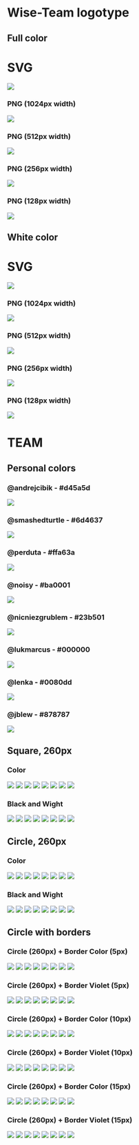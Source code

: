 

# Wise-Team logotype


## Full color

# SVG
![](./wise-team-logotype-color.svg)

### PNG (1024px width)
![](./wise-team-logotype-color_1024.png)

### PNG (512px width)
![](./wise-team-logotype-color_512.png)

### PNG (256px width)
![](./wise-team-logotype-color_256.png)

### PNG (128px width)
![](./wise-team-logotype-color_128.png)

## White color

# SVG
![](./wise-team-logotype-white.svg)

### PNG (1024px width)
![](./wise-team-logotype-white_1024.png)

### PNG (512px width)
![](./wise-team-logotype-white_512.png)

### PNG (256px width)
![](./wise-team-logotype-white_256.png)

### PNG (128px width)
![](./wise-team-logotype-white_128.png)

# TEAM

## Personal colors

### @andrejcibik - #d45a5d
![ ](https://via.placeholder.com/800x75/d45a5d/ffffff?text=%23d45a5d)

### @smashedturtle - #6d4637
![ ](https://via.placeholder.com/800x75/6d4637/ffffff?text=%236d4637)

### @perduta - #ffa63a
![ ](https://via.placeholder.com/800x75/ffa63a/ffffff?text=%23ffa63a)

### @noisy - #ba0001
![ ](https://via.placeholder.com/800x75/ba0001/ffffff?text=%23ba0001)

### @nicniezgrublem - #23b501
![ ](https://via.placeholder.com/800x75/23b501/ffffff?text=%2323b501)

### @lukmarcus - #000000
![ ](https://via.placeholder.com/800x75/000000/ffffff?text=%23000000)

### @lenka - #0080dd
![ ](https://via.placeholder.com/800x75/0080dd/ffffff?text=%230080dd)

### @jblew - #878787
![ ](https://via.placeholder.com/800x75/878787/ffffff?text=%23878787)


## Square, 260px

### Color

![](./andrejcibik_color_square_260.png)
![](./smashedturtle_color_square_260.png)
![](./perduta_color_square_260.png)
![](./noisy_color_square_260.png)
![](./nicniezgrublem_color_square_260.png)
![](./lukmarcus_color_square_260.png)
![](./lenka_color_square_260.png)
![](./jblew_color_square_260.png)

### Black and Wight

![](./andrejcibik_bw_square_260.png)
![](./smashedturtle_bw_square_260.png)
![](./perduta_bw_square_260.png)
![](./noisy_bw_square_260.png)
![](./nicniezgrublem_bw_square_260.png)
![](./lukmarcus_bw_square_260.png)
![](./lenka_bw_square_260.png)
![](./jblew_bw_square_260.png)

## Circle, 260px

### Color

![](./andrejcibik_color_circle_260.png)
![](./smashedturtle_color_circle_260.png)
![](./perduta_color_circle_260.png)
![](./noisy_color_circle_260.png)
![](./nicniezgrublem_color_circle_260.png)
![](./lukmarcus_color_circle_260.png)
![](./lenka_color_circle_260.png)
![](./jblew_color_circle_260.png)

### Black and Wight

![](./andrejcibik_bw_circle_260.png)
![](./smashedturtle_bw_circle_260.png)
![](./perduta_bw_circle_260.png)
![](./noisy_bw_circle_260.png)
![](./nicniezgrublem_bw_circle_260.png)
![](./lukmarcus_bw_circle_260.png)
![](./lenka_bw_circle_260.png)
![](./jblew_bw_circle_260.png)

## Circle with borders

### Circle (260px) + Border Color (5px)

![](./andrejcibik_color_circle_260_border_color_5.png)
![](./smashedturtle_color_circle_260_border_color_5.png)
![](./perduta_color_circle_260_border_color_5.png)
![](./noisy_color_circle_260_border_color_5.png)
![](./nicniezgrublem_color_circle_260_border_color_5.png)
![](./lukmarcus_color_circle_260_border_color_5.png)
![](./lenka_color_circle_260_border_color_5.png)
![](./jblew_color_circle_260_border_color_5.png)

### Circle (260px) + Border Violet (5px)

![](./andrejcibik_color_circle_260_border_violet_5.png)
![](./smashedturtle_color_circle_260_border_violet_5.png)
![](./perduta_color_circle_260_border_violet_5.png)
![](./noisy_color_circle_260_border_violet_5.png)
![](./nicniezgrublem_color_circle_260_border_violet_5.png)
![](./lukmarcus_color_circle_260_border_violet_5.png)
![](./lenka_color_circle_260_border_violet_5.png)
![](./jblew_color_circle_260_border_violet_5.png)


### Circle (260px) + Border Color (10px)

![](./andrejcibik_color_circle_260_border_color_10.png)
![](./smashedturtle_color_circle_260_border_color_10.png)
![](./perduta_color_circle_260_border_color_10.png)
![](./noisy_color_circle_260_border_color_10.png)
![](./nicniezgrublem_color_circle_260_border_color_10.png)
![](./lukmarcus_color_circle_260_border_color_10.png)
![](./lenka_color_circle_260_border_color_10.png)
![](./jblew_color_circle_260_border_color_10.png)

### Circle (260px) + Border Violet (10px)

![](./andrejcibik_color_circle_260_border_violet_10.png)
![](./smashedturtle_color_circle_260_border_violet_10.png)
![](./perduta_color_circle_260_border_violet_10.png)
![](./noisy_color_circle_260_border_violet_10.png)
![](./nicniezgrublem_color_circle_260_border_violet_10.png)
![](./lukmarcus_color_circle_260_border_violet_10.png)
![](./lenka_color_circle_260_border_violet_10.png)
![](./jblew_color_circle_260_border_violet_10.png)


### Circle (260px) + Border Color (15px)

![](./andrejcibik_color_circle_260_border_color_15.png)
![](./smashedturtle_color_circle_260_border_color_15.png)
![](./perduta_color_circle_260_border_color_15.png)
![](./noisy_color_circle_260_border_color_15.png)
![](./nicniezgrublem_color_circle_260_border_color_15.png)
![](./lukmarcus_color_circle_260_border_color_15.png)
![](./lenka_color_circle_260_border_color_15.png)
![](./jblew_color_circle_260_border_color_15.png)

### Circle (260px) + Border Violet (15px)

![](./andrejcibik_color_circle_260_border_violet_15.png)
![](./smashedturtle_color_circle_260_border_violet_15.png)
![](./perduta_color_circle_260_border_violet_15.png)
![](./noisy_color_circle_260_border_violet_15.png)
![](./nicniezgrublem_color_circle_260_border_violet_15.png)
![](./lukmarcus_color_circle_260_border_violet_15.png)
![](./lenka_color_circle_260_border_violet_15.png)
![](./jblew_color_circle_260_border_violet_15.png)

